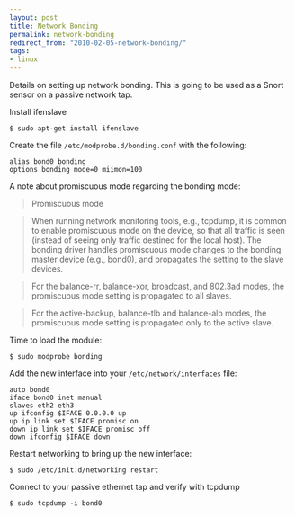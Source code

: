 ```yaml
---
layout: post
title: Network Bonding
permalink: network-bonding
redirect_from: "2010-02-05-network-bonding/"
tags:
- linux
---
```


Details on setting up network bonding. This is going to be used as a Snort sensor on a passive network tap.

Install ifenslave

	$ sudo apt-get install ifenslave

Create the file `/etc/modprobe.d/bonding.conf` with the following:

	alias bond0 bonding
	options bonding mode=0 miimon=100

A note about promiscuous mode regarding the bonding mode:

> Promiscuous mode

> When running network monitoring tools, e.g., tcpdump, it is
common to enable promiscuous mode on the device, so that all traffic
is seen (instead of seeing only traffic destined for the local host).
The bonding driver handles promiscuous mode changes to the bonding
master device (e.g., bond0), and propagates the setting to the slave
devices.

> For the balance-rr, balance-xor, broadcast, and 802.3ad modes,
the promiscuous mode setting is propagated to all slaves.

> For the active-backup, balance-tlb and balance-alb modes, the
promiscuous mode setting is propagated only to the active slave.

Time to load the module:

	$ sudo modprobe bonding

Add the new interface into your `/etc/network/interfaces` file:

	auto bond0
	iface bond0 inet manual
	slaves eth2 eth3
	up ifconfig $IFACE 0.0.0.0 up
	up ip link set $IFACE promisc on
	down ip link set $IFACE promisc off
	down ifconfig $IFACE down

Restart networking to bring up the new interface:

	$ sudo /etc/init.d/networking restart

Connect to your passive ethernet tap and verify with tcpdump

	$ sudo tcpdump -i bond0

